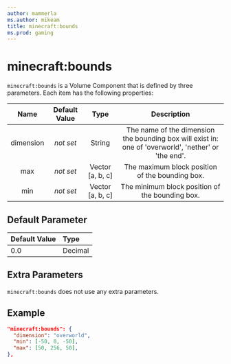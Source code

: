 ```yaml
---
author: mammerla
ms.author: mikeam
title: minecraft:bounds
ms.prod: gaming
---
```


# minecraft:bounds

`minecraft:bounds` is a Volume Component that is defined by three parameters. Each item has the following properties:

| Name| Default Value| Type| Description |
|:-----------:|:-----------:|:-----------:|:-----------:|
| dimension| *not set*| String| The name of the dimension the bounding box will exist in: one of 'overworld', 'nether' or 'the end'. |
| max| *not set*| Vector [a, b, c]| The maximum block position of the bounding box. |
| min| *not set*| Vector [a, b, c]| The minimum block position of the bounding box. |

## Default Parameter

|Default Value|Type |
|:----|:----|
|0.0| Decimal|

## Extra Parameters

`minecraft:bounds` does not use any extra parameters.

## Example

```json
"minecraft:bounds": {
  "dimension": "overworld",
  "min": [-50, 0, -50],
  "max": [50, 256, 50],
},
```
